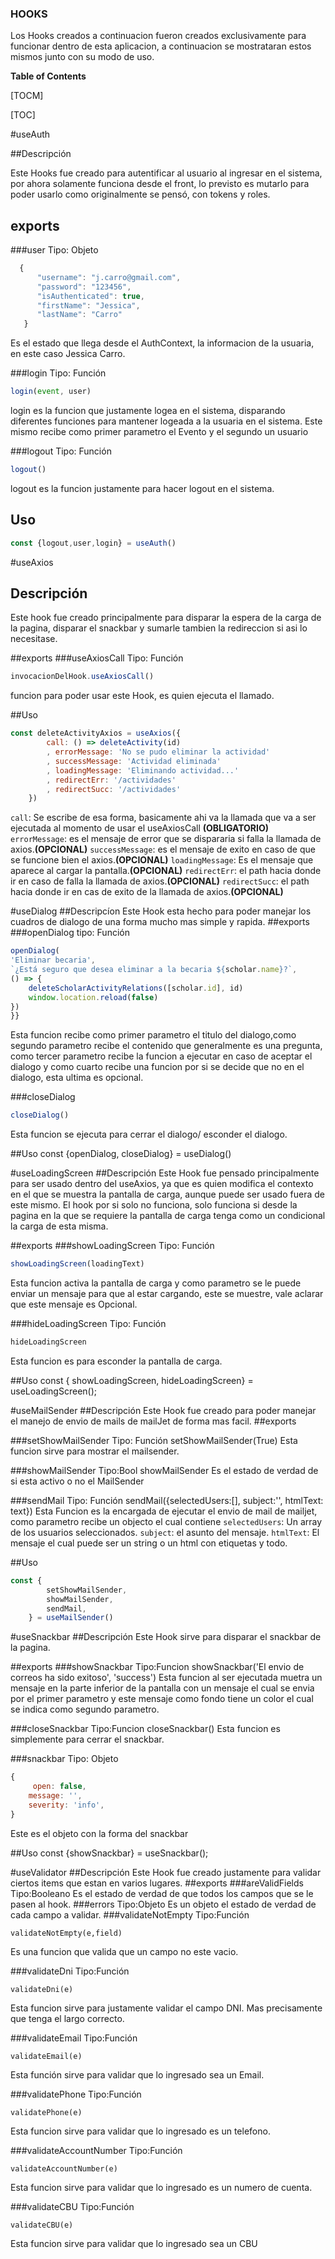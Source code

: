 ### HOOKS

Los Hooks creados a continuacion fueron creados exclusivamente para funcionar dentro de esta aplicacion, a continuacion se mostrataran estos mismos junto con su modo de uso.

**Table of Contents**

[TOCM]

[TOC]

#useAuth

##Descripción

Este Hooks fue creado para autentificar al usuario al ingresar en el sistema, por ahora solamente funciona desde el front, lo previsto es mutarlo para poder usarlo como originalmente se pensó, con tokens y roles.

## exports

###user
Tipo: Objeto
```javascript 
  {
      "username": "j.carro@gmail.com",
      "password": "123456",
      "isAuthenticated": true,
      "firstName": "Jessica",
      "lastName": "Carro"
   }
```
Es el estado que llega desde el AuthContext, la informacion de la usuaria, en este caso Jessica Carro.

###login
Tipo: Función
```javascript 
login(event, user)
```
login es la funcion que justamente logea en el sistema, disparando diferentes funciones para mantener logeada a la usuaria en el sistema.
Este mismo recibe como primer parametro el Evento y el segundo un usuario

###logout
Tipo: Función
```javascript 
logout()
```
logout es la funcion justamente para hacer logout en el sistema.

## Uso
```javascript 
const {logout,user,login} = useAuth()
```

#useAxios
## Descripción
Este hook fue creado principalmente para disparar la espera de la carga de la pagina, disparar el snackbar y sumarle tambien la redireccion si asi lo necesitase.

##exports
###useAxiosCall
Tipo: Función
```javascript 
invocacionDelHook.useAxiosCall()
```
funcion para poder usar este Hook, es quien ejecuta el llamado.

##Uso
```javascript 
const deleteActivityAxios = useAxios({
		call: () => deleteActivity(id)
		, errorMessage: 'No se pudo eliminar la actividad'
		, successMessage: 'Actividad eliminada'
		, loadingMessage: 'Eliminando actividad...'
		, redirectErr: '/actividades'
		, redirectSucc: '/actividades'
	})
```
`call`: Se escribe de esa forma, basicamente ahi va la llamada que va a ser ejecutada al momento de usar el useAxiosCall **(OBLIGATORIO)**
`errorMessage`: es el mensaje de error que se dispararia si falla la llamada de axios.**(OPCIONAL)**
`successMessage`: es el mensaje de exito en caso de que se funcione bien el axios.**(OPCIONAL)**
`loadingMessage`: Es el mensaje que aparece al cargar la pantalla.**(OPCIONAL)**
`redirectErr`: el path hacia donde ir en caso de falla la llamada de axios.**(OPCIONAL)**
`redirectSucc`: el path hacia donde ir en cas de exito de la llamada de axios.**(OPCIONAL)**

#useDialog
##Descripcíon
Este Hook esta hecho para poder manejar los cuadros de dialogo de una forma mucho mas simple y rapida.
##exports
###openDialog
tipo: Función
```javascript
openDialog(
'Eliminar becaria', 
`¿Está seguro que desea eliminar a la becaria ${scholar.name}?`,
() => {
	deleteScholarActivityRelations([scholar.id], id)
	window.location.reload(false)
})
}}
```
Esta funcion recibe como primer parametro el titulo del dialogo,como segundo parametro recibe el contenido que generalmente es una pregunta, como tercer parametro recibe la funcion a ejecutar en caso de aceptar el dialogo y como cuarto recibe una funcion por si se decide que no en el dialogo, esta ultima es opcional.

###closeDialog
```javascript
closeDialog()
```
Esta funcion se ejecuta para cerrar el dialogo/ esconder el dialogo.

##Uso
	const {openDialog, closeDialog} = useDialog()

#useLoadingScreen
##Descripción
 Este Hook fue pensado principalmente para ser usado dentro del useAxios, ya que es quien modifica el contexto en el que se muestra la pantalla de carga, aunque puede ser usado fuera de este mismo.
 El hook por si solo no funciona, solo funciona si desde la pagina en la que se requiere la pantalla de carga tenga como un condicional la carga de esta misma. 
 
 ##exports
 ###showLoadingScreen
 Tipo: Función
```javascript 
showLoadingScreen(loadingText)
```
Esta funcion activa la pantalla de carga y como parametro se le puede enviar un mensaje para que al estar cargando, este se muestre, vale aclarar que este mensaje es Opcional.

###hideLoadingScreen
Tipo: Función
```javascript 
hideLoadingScreen
```
Esta funcion es para esconder la pantalla de carga.

##Uso
    const { showLoadingScreen, hideLoadingScreen} = useLoadingScreen();

#useMailSender
##Descripción
Este Hook fue creado para poder manejar el manejo de envio de mails de mailJet de forma mas facil.
##exports

###setShowMailSender
Tipo: Función
	setShowMailSender(True)
Esta funcion sirve para mostrar el mailsender.

###showMailSender
Tipo:Bool
	showMailSender
Es el estado de verdad de si esta activo o no el MailSender

###sendMail
Tipo: Función
	sendMail({selectedUsers:[], subject:'', htmlText: text})
Esta Funcion es la encargada de ejecutar el envio de mail de mailjet, como parametro recibe un objecto el cual contiene 
`selectedUsers`: Un array de los usuarios seleccionados.
`subject`: el asunto del mensaje.
`htmlText`: El mensaje el cual puede ser un string o un html con etiquetas y todo.

##Uso
```javascript
const {
		setShowMailSender,
		showMailSender,
		sendMail,
	} = useMailSender()

```
#useSnackbar
##Descripción
Este Hook sirve para disparar el snackbar de la pagina.

##exports
###showSnackbar
Tipo:Funcion
	showSnackbar('El envio de correos ha sido exitoso', 'success')
Esta funcion al ser ejecutada muetra un mensaje en la parte inferior de la pantalla con un mensaje el cual se envia por el primer parametro y este mensaje como fondo tiene un color el cual se indica como segundo parametro.

###closeSnackbar
Tipo:Funcion
	closeSnackbar()
Esta funcion es simplemente para cerrar el snackbar.

###snackbar
Tipo: Objeto
```javascript
{
	 open: false,
	message: '',
    severity: 'info',
}
```
Este es el objeto con la forma del snackbar

##Uso
	const {showSnackbar} = useSnackbar();

#useValidator
##Descripción
Este Hook fue creado justamente para validar ciertos items que estan en varios lugares.
##exports
###areValidFields
Tipo:Booleano
Es el estado de verdad de que todos los campos que se le pasen al hook.
###errors
Tipo:Objeto
Es un objeto el estado de verdad de cada campo a validar.
###validateNotEmpty
Tipo:Función

	validateNotEmpty(e,field)

Es una funcion que valida que un campo no este vacio.

###validateDni
Tipo:Función

	validateDni(e)

Esta funcion sirve para justamente validar el campo DNI.
Mas precisamente que tenga el largo correcto.

###validateEmail
Tipo:Función

	validateEmail(e)

Esta función sirve para validar que lo ingresado sea un Email.

###validatePhone
Tipo:Función

	validatePhone(e)

Esta funcion sirve para validar que lo ingresado es un telefono.

###validateAccountNumber
Tipo:Función

	validateAccountNumber(e)

Esta funcion sirve para validar que lo ingresado es un numero de cuenta.

###validateCBU
Tipo:Función

	validateCBU(e)
Esta funcion sirve para validar que lo ingresado sea un CBU
